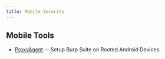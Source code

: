 ```yaml
---
title: Mobile Security
---
```


## Mobile Tools

* [ProxyAgent](https://github.com/GovTech-CSG/ProxyAgent) -- Setup Burp Suite on
  Rooted Android Devices
